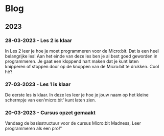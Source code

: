 # Blog

## 2023

### 28-03-2023 - Les 2 is klaar

In Les 2 leer je hoe je moet programmeren voor de Micro:bit. Dat is een heel belangrijke les! Aan het einde van deze les ben je al best goed geworden in programmeren. Je gaat een kloppend hart maken dat je kunt laten knipperen of stoppen door op de knoppen van de Micro:bit te drukken. Cool hè?

### 27-03-2023 - Les 1 is klaar

De eerste les is klaar. In deze les leer je hoe je jouw naam op het kleine schermpje van een'micro:bit' kunt laten zien.

### 20-03-2023 - Cursus opzet gemaakt

Vandaag de basisstructuur voor de cursus Micro:bit Madness, Leer programmeren als een pro!"

